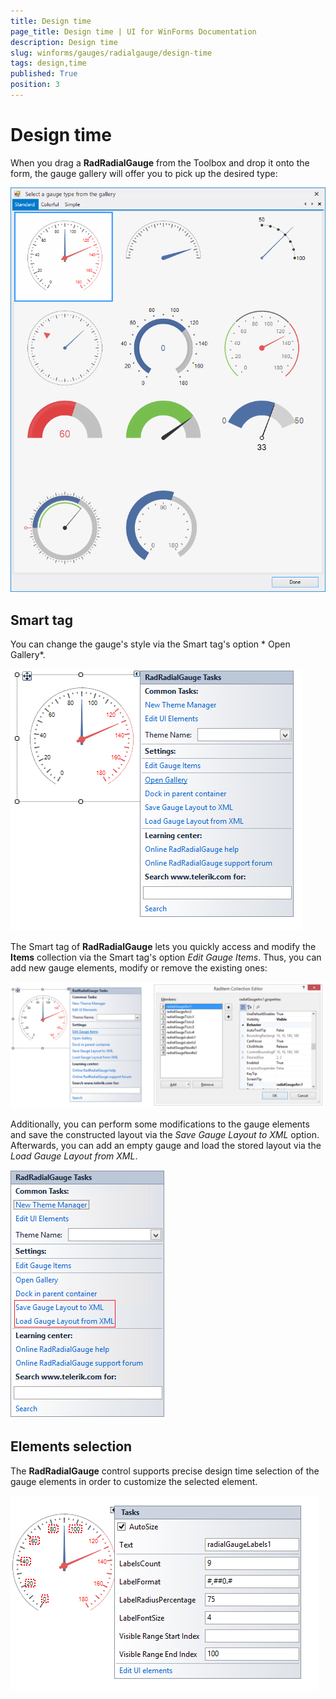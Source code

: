 ```yaml
---
title: Design time
page_title: Design time | UI for WinForms Documentation
description: Design time
slug: winforms/gauges/radialgauge/design-time
tags: design,time
published: True
position: 3
---
```


# Design time



When you drag a __RadRadialGauge__ from the Toolbox and drop it onto the form, the gauge gallery will offer you to pick up the desired type:
      
![radialgauge-design-time 001](images/radialgauge-design-time001.png)

## Smart tag

You can change the gauge's style via the Smart tag's option * Open Gallery*.
        
![radialgauge-design-time 002](images/radialgauge-design-time002.png)

The Smart tag of __RadRadialGauge__ lets you quickly access and modify the __Items__ collection via the Smart tag's option *Edit Gauge Items*. Thus, you can add new gauge elements, modify or remove the existing ones:

![radialgauge-design-time 003](images/radialgauge-design-time003.png)

Additionally, you can perform some modifications to the gauge elements and save the constructed layout via the *Save Gauge Layout to XML* option. Afterwards, you can add an empty gauge and load the stored layout via the *Load Gauge Layout from XML*.
      
![radialgauge-design-time 004](images/radialgauge-design-time004.png)

## Elements selection

The __RadRadialGauge__ control supports precise design time selection of the gauge elements in order to customize the selected element.

![radialgauge-design-time 005](images/radialgauge-design-time005.png)
